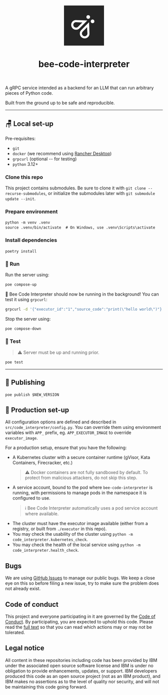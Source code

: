 <p align="center">
    <img src="./docs/assets/Bee_Dark.svg" height="128">
    <h1 align="center">bee-code-interpreter</h1>
</p>

<p align="center">
  <a aria-label="Join the community on GitHub" href="https://github.com/i-am-bee/bee-code-interpreter/discussions">
    <img alt="" src="https://img.shields.io/badge/Join%20the%20community-blueviolet.svg?style=for-the-badge&labelColor=000000&label=Bee">
  </a>
</p>

A gRPC service intended as a backend for an LLM that can run arbitrary pieces of Python code.

Built from the ground up to be safe and reproducible.

---

## 🪑 Local set-up

Pre-requisites:
- `git`
- `docker` (we recommend using [Rancher Desktop](https://rancherdesktop.io/))
- `grpcurl` (optional -- for testing)
- `python` 3.12+

### Clone this repo

This project contains submodules. Be sure to clone it with `git clone --recurse-submodules`, or initialize the submodules later with `git submodule update --init`.

### Prepare environment

```shell
python -m venv .venv
source .venv/bin/activate  # On Windows, use .venv\Scripts\activate
```

### Install dependencies

```shell
poetry install
```

### 🚀 Run

Run the server using:

```bash
poe compose-up
```

🎉 Bee Code Interpreter should now be running in the background! You can test it using `grpcurl`:

```bash
grpcurl -d '{"executor_id":"1","source_code":"print(\"hello world\")"}' -plaintext -max-time 60 127.0.0.1:50051 code_interpreter.v1.CodeInterpreterService/Execute
```

Stop the server using:

```bash
poe compose-down
```

### 🧪 Test

>⚠️ Server must be up and running prior.

```bash
poe test
```

---

## 📣 Publishing

```shell
poe publish $NEW_VERSION
```

## 🧳 Production set-up

All configuration options are defined and described in `src/code_interpreter/config.py`. You can override them using environment variables with `APP_` prefix, eg. `APP_EXECUTOR_IMAGE` to override `executor_image`.

For a production setup, ensure that you have the following:
- A Kubernetes cluster with a secure container runtime (gVisor, Kata Containers, Firecracker, etc.)
  > ⚠️ Docker containers are not fully sandboxed by default. To protect from malicious attackers, do not skip this step.
- A service account, bound to the pod where `bee-code-interpreter` is running, with permissions to manage pods in the namespace it is configured to use.
  > ℹ️ Bee Code Interpreter automatically uses a pod service account where available.
- The cluster must have the executor image available (either from a registry, or built from `./executor` in this repo).
- You may check the usability of the cluster using `python -m code_interpreter.kubernetes_check`.
- You may check the health of the local service using `python -m code_interpreter.health_check`.

## Bugs

We are using [GitHub Issues](https://github.com/i-am-bee/bee-code-interpreter/issues) to manage our public bugs. We keep a close eye on this so before filing a new issue, try to make sure the problem does not already exist.

## Code of conduct

This project and everyone participating in it are governed by the [Code of Conduct](./CODE_OF_CONDUCT.md). By participating, you are expected to uphold this code. Please read the [full text](./CODE_OF_CONDUCT.md) so that you can read which actions may or may not be tolerated.

## Legal notice

All content in these repositories including code has been provided by IBM under the associated open source software license and IBM is under no obligation to provide enhancements, updates, or support. IBM developers produced this code as an open source project (not as an IBM product), and IBM makes no assertions as to the level of quality nor security, and will not be maintaining this code going forward.

